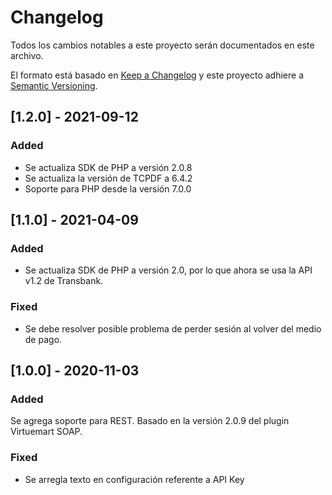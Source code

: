 # Changelog
Todos los cambios notables a este proyecto serán documentados en este archivo.

El formato está basado en [Keep a Changelog](http://keepachangelog.com/en/1.0.0/)
y este proyecto adhiere a [Semantic Versioning](http://semver.org/spec/v2.0.0.html).
## [1.2.0] - 2021-09-12
### Added
- Se actualiza SDK de PHP a versión 2.0.8
- Se actualiza la versión de TCPDF a 6.4.2
- Soporte para PHP desde la versión  7.0.0

## [1.1.0] - 2021-04-09
### Added
- Se actualiza SDK de PHP a versión 2.0, por lo que ahora se usa la API v1.2 de Transbank.

### Fixed
- Se debe resolver posible problema de perder sesión al volver del medio de pago.

## [1.0.0] - 2020-11-03
### Added
Se agrega soporte para REST. Basado en la versión 2.0.9 del plugin Virtuemart SOAP.
### Fixed
- Se arregla texto en configuración referente a API Key
